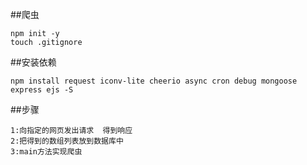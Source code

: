 ##爬虫
````
npm init -y
touch .gitignore
````
##安装依赖
````
npm install request iconv-lite cheerio async cron debug mongoose express ejs -S
````
##步骤
````
1:向指定的网页发出请求  得到响应
2:把得到的数组列表放到数据库中
3:main方法实现爬虫
````